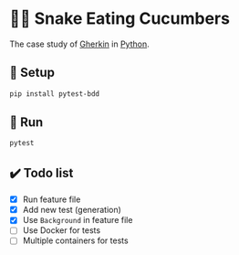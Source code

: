 # 🥒🐍 Snake Eating Cucumbers

The case study of [Gherkin](https://en.wikipedia.org/wiki/Cucumber_(software)#Gherkin_language) in [Python](https://en.wikipedia.org/wiki/Python_(programming_language)).

## 🚪 Setup

```sh
pip install pytest-bdd
```

## 👟 Run

```sh
pytest
```

## ✔️ Todo list

* [x] Run feature file
* [x] Add new test (generation)
* [x] Use `Background` in feature file
* [ ] Use Docker for tests
* [ ] Multiple containers for tests
